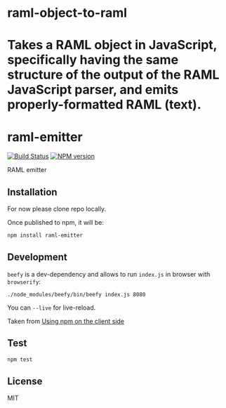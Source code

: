 raml-object-to-raml
===================

Takes a RAML object in JavaScript, specifically having the same structure of the output of the RAML JavaScript parser, and emits properly-formatted RAML (text).
=======

# raml-emitter

[![Build Status](https://travis-ci.org/dybskiy/raml-emitter.svg)](https://travis-ci.org/dybskiy/raml-emitter)
[![NPM version](https://badge.fury.io/js/raml-emitter.svg)](http://badge.fury.io/js/emitter)

RAML emitter

## Installation
For now please clone repo locally.

Once published to npm, it will be:

```bash
npm install raml-emitter
```

## Development
`beefy` is a dev-dependency and allows to run `index.js` in browser with `browserify`:
```
./node_modules/beefy/bin/beefy index.js 8080
```
You can `--live` for live-reload.

Taken from [Using npm on the client side](http://dontkry.com/posts/code/using-npm-on-the-client-side.html)

## Test

```bash
npm test
```

## License

MIT

